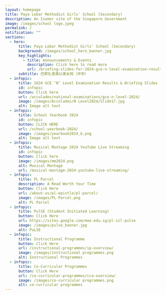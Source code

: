 ```yaml
---
layout: homepage
title: Paya Lebar Methodist Girls' School (Secondary)
description: An Isomer site of the Singapore Government
image: /images/school logo.jpeg
permalink: /
notification: ""
sections:
  - hero:
      title: Paya Lebar Methodist Girls' School (Secondary)
      background: /images/school_hero_banner.jpg
      key_highlights:
        - title: Announcements & Events
          description: Click here to read more
          url: /briefing-slides-for-2024-gce-n-level-examination-results/
      subtitle: 巴耶礼峇美以美女校（中学）
  - infopic:
      title: 2024 GCE ‘N’ Level Examination Results & Briefing Slides
      id: infopic
      button: Click here
      url: /accolades/national-examinations/gce-n-level-2024/
      image: /images/Accolades/N Level2024/Slide17.jpg
      alt: Image alt text
  - infopic:
      title: School Yearbook 2024
      id: infopic
      button: CLICK HERE
      url: /school-yearbook-2024/
      image: /images/yearbook2024_b.png
      alt: Image alt text
  - infopic:
      title: Musical Montage 2024 YouTube Live Streaming
      id: infopic
      button: Click here
      image: /images/mm2024.png
      alt: Musical Montage
      url: /musical-montage-2024-youtube-live-streaming/
  - infopic:
      title: PL Parcel
      description: A Read Worth Your Time
      button: Click Here
      url: /about-us/pl-epistle/pl-parcel/
      image: /images/PL Parcel.png
      alt: PL Parcel
  - infopic:
      title: PulSE (Student Initiated Learning)
      button: Click Here
      url: https://sites.google.com/moe.edu.sg/pl-sil-pulse
      image: /images/pulse_banner.jpg
      alt: PuLSE
  - infopic:
      title: Instructional Programme
      button: Click Here
      url: /instructional-programmes/ip-overview/
      image: /images/instructional programmes.png
      alt: Instructional Programmes
  - infopic:
      title: Co-Curricular Programmes
      button: Click Here
      url: /co-curricular-programmes/cca-overview/
      image: /images/co-curricular programmes.png
      alt: co-curricular programmes
---
```

